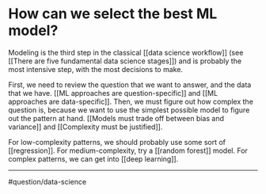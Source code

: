 # How can we select the best ML model?
Modeling is the third step in the classical [[data science workflow]] (see [[There are five fundamental data science stages]]) and is probably the most intensive step, with the most decisions to make. 

First, we need to review the question that we want to answer, and the data that we have. [[ML approaches are question-specific]] and [[ML approaches are data-specific]]. Then, we must figure out how complex the question is, because we want to use the simplest possible model to figure out the pattern at hand. [[Models must trade off between bias and variance]] and [[Complexity must be justified]]. 

For low-complexity patterns, we should probably use some sort of [[regression]]. For medium-complexity, try a [[random forest]] model. For complex patterns, we can get into [[deep learning]]. 

---
#question/data-science 
